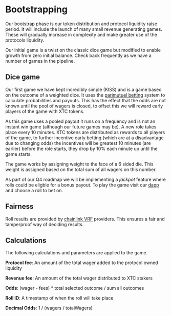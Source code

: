 # Bootstrapping

Our bootstrap phase is our token distribution and protocol liquidity raise period. It will include the launch of many small revenue generating games. These will gradually increase in complexity and make greater use of the protocols liquidity.

Our initial game is a twist on the classic dice game but modified to enable growth from zero initial balance. Check back frequently as we have a number of games in the pipeline.

## Dice game

Our first game we have kept incredibly simple (KISS) and is a game based on the outcome of a weighted dice. It uses the [parimutuel betting](https://en.wikipedia.org/wiki/Parimutuel_betting) system to calculate probabilities and payouts. This has the effect that the odds are not known until the pool of wagers is closed, to offset this we will reward early players of the game with XTC tokens.

As this game uses a pooled payout it runs on a frequency and is not an instant win game (although our future games may be). A new role takes place every 10 minutes. XTC tokens are distributed as rewards to all players of the game, to further incentive early betting (which are at a disadvantage due to changing odds) the incentives will be greatest 10 minutes (are earlier) before the role starts, they drop by 10% each minute up until the game starts.

The game works by assigning weight to the face of a 6 sided die. This weight is assigned based on the total sum of all wagers on this number.

As part of our Q4 roadmap we will be implementing a _jackpot_ feature where rolls could be eligble for a bonus payout. To play the game visit our [dapp]() and choose a roll to bet on.

## Fairness

Roll results are provided by [chainlink VRF](https://docs.chain.link/docs/chainlink-vrf/) providers. This ensures a fair and tamperproof way of deciding results.

## Calculations

The following calculations and parameters are applied to the game.

**Protocol fee**: An amount of the total wager added to the protocol owned liquidity

**Revenue fee**: An amount of the total wager distributed to XTC stakers

**Odds**: (wager - fees) * total selected outcome / sum all outcomes

**Roll ID**: A timestamp of when the roll will take place

**Decimal Odds**: 1 / (wagers / totalWagers)

